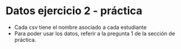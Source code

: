 # Datos ejercicio 2 - práctica

- Cada csv tiene el nombre asociado a cada estudiante
- Para poder usar los datos, referir a la pregunta 1 de la sección de práctica.
